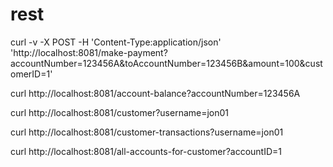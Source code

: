 # rest

curl -v -X POST -H 'Content-Type:application/json' 'http://localhost:8081/make-payment?accountNumber=123456A&toAccountNumber=123456B&amount=100&customerID=1'

curl http://localhost:8081/account-balance?accountNumber=123456A

curl http://localhost:8081/customer?username=jon01

curl http://localhost:8081/customer-transactions?username=jon01

curl http://localhost:8081/all-accounts-for-customer?accountID=1


